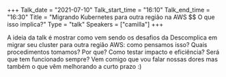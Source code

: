 +++
Talk_date = "2021-07-10"
Talk_start_time = "16:10"
Talk_end_time = "16:30"
Title = "Migrando Kubernetes para outra região na AWS $$ O que isso implica?"
Type = "talk"
Speakers = ["camilla"]
+++

A ideia da talk é mostrar como vem sendo os desafios da Descomplica em migrar seu cluster para outra região AWS: como pensamos isso? Quais procedimentos tomamos? Por que? Como testar impacto e eficiência? Será que tem funcionado sempre? Vem comigo que vou falar nossas dores mas também o que vêm melhorando a curto prazo :)
